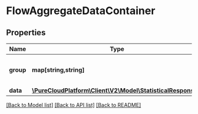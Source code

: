 # FlowAggregateDataContainer

## Properties
Name | Type | Description | Notes
------------ | ------------- | ------------- | -------------
**group** | **map[string,string]** | A mapping from dimension to value | [optional] 
**data** | [**\PureCloudPlatform\Client\V2\Model\StatisticalResponse[]**](StatisticalResponse.md) |  | [optional] 

[[Back to Model list]](../README.md#documentation-for-models) [[Back to API list]](../README.md#documentation-for-api-endpoints) [[Back to README]](../README.md)


